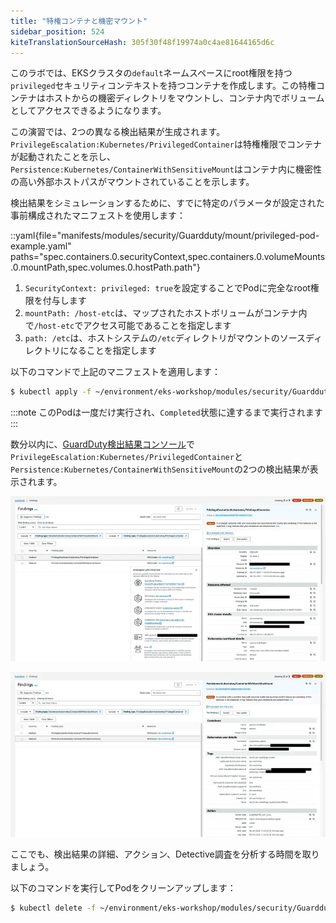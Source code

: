 ```yaml
---
title: "特権コンテナと機密マウント"
sidebar_position: 524
kiteTranslationSourceHash: 305f30f48f19974a0c4ae81644165d6c
---
```


このラボでは、EKSクラスタの`default`ネームスペースにroot権限を持つ`privileged`セキュリティコンテキストを持つコンテナを作成します。この特権コンテナはホストからの機密ディレクトリをマウントし、コンテナ内でボリュームとしてアクセスできるようになります。

この演習では、2つの異なる検出結果が生成されます。`PrivilegeEscalation:Kubernetes/PrivilegedContainer`は特権権限でコンテナが起動されたことを示し、`Persistence:Kubernetes/ContainerWithSensitiveMount`はコンテナ内に機密性の高い外部ホストパスがマウントされていることを示します。

検出結果をシミュレーションするために、すでに特定のパラメータが設定された事前構成されたマニフェストを使用します：

::yaml{file="manifests/modules/security/Guardduty/mount/privileged-pod-example.yaml" paths="spec.containers.0.securityContext,spec.containers.0.volumeMounts.0.mountPath,spec.volumes.0.hostPath.path"}

1. `SecurityContext: privileged: true`を設定することでPodに完全なroot権限を付与します
2. `mountPath: /host-etc`は、マップされたホストボリュームがコンテナ内で`/host-etc`でアクセス可能であることを指定します
3. `path: /etc`は、ホストシステムの`/etc`ディレクトリがマウントのソースディレクトリになることを指定します

以下のコマンドで上記のマニフェストを適用します：

```bash
$ kubectl apply -f ~/environment/eks-workshop/modules/security/Guardduty/mount/privileged-pod-example.yaml
```

:::note
このPodは一度だけ実行され、`Completed`状態に達するまで実行されます
:::

数分以内に、[GuardDuty検出結果コンソール](https://console.aws.amazon.com/guardduty/home#/findings)で`PrivilegeEscalation:Kubernetes/PrivilegedContainer`と`Persistence:Kubernetes/ContainerWithSensitiveMount`の2つの検出結果が表示されます。

![特権コンテナの検出結果](assets/privileged-container.webp)

![機密マウントの検出結果](assets/sensitive-mount.webp)

ここでも、検出結果の詳細、アクション、Detective調査を分析する時間を取りましょう。

以下のコマンドを実行してPodをクリーンアップします：

```bash
$ kubectl delete -f ~/environment/eks-workshop/modules/security/Guardduty/mount/privileged-pod-example.yaml
```

